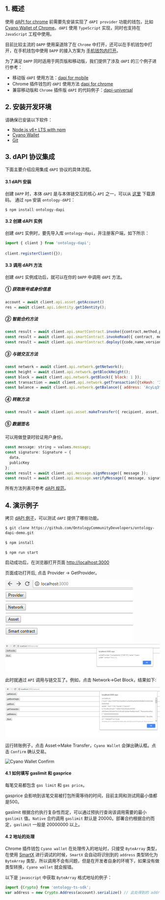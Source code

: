 


## 1. 概述

使用 [dAPI for chrome](https://github.com/ontio/ontology-dapi) 前需要先安装实现了 ```dAPI provider``` 功能的钱包，比如 [Cyano Wallet of Chrome](https://github.com/OntologyCommunityDevelopers/cyano-wallet)。```dAPI``` 使用 ```TypeScript``` 实现，同时也支持在 ```JavaScript``` 工程中使用。

目前比较主流的 ```DAPP``` 使用渠道除了在 ```Chrome``` 中打开，还可以在手机钱包中打开，在手机钱包中使用 ```DAPP``` 的接入方案为 [手机钱包内打开](https://dev-docs.ont.io/#/docs-cn/dApp-Integration/01-DAppDocking-Wallet-Opens-DApp)。

为了满足 ```DAPP``` 同时适用于网页版和移动版，我们提供了涉及 ```dAPI``` 的三个例子进行参考：

* 移动版 ```dAPI``` 使用方法：[dapi for mobile](https://github.com/ontio-cyano/cyano-bridge)
* Chrome 插件钱包的 ```dAPI``` 使用方法 [dapi for chrome](https://github.com/ontio/ontology-dapi)
* 兼容移动版和 ```Chrome``` 插件版 ```dAPI``` 的代码例子：[dapi-universal](https://github.com/ontio-cyano/dapi-universal)

## 2. 安装开发环境

请确保已安装以下软件：

- [Node.js v6+ LTS with npm](https://nodejs.org/en/)
- [Cyano Wallet]( https://chrome.google.com/webstore/detail/ontology-web-wallet/dkdedlpgdmmkkfjabffeganieamfklkm)
- [Git](https://git-scm.com/)


## 3. dAPI 协议集成

下面主要介绍应用集成 ```dAPI``` 协议的具体流程。

#### 3.1 dAPI 安装
创建 ```DAPP``` 时，本体 ```dAPI``` 是与本体链交互的核心 ```API``` 之一，可以从 [这里](https://github.com/ontio/ontology-dapi) 下载源码。 通过 ```npm``` 安装 ```ontology-dAPI```：

```shell
$ npm install ontology-dapi
```

#### 3.2 创建 dAPI 实例

创建 ```dAPI``` 实例时，要先导入库 ```ontology-dapi```，并注册客户端，如下所示：

```javascript
import { client } from 'ontology-dapi';

client.registerClient({});
```

#### 3.3 调用 dAPI 方法
创建 ```dAPI``` 实例成功后，就可以在你的 ```DAPP``` 中调用 ```dAPI``` 方法。

##### ① 获取账号或身份信息

```javascript
account = await client.api.asset.getAccount()
res = await client.api.identity.getIdentity();
```


##### ② 智能合约方法
```javascript
const result = await client.api.smartContract.invoke({contract,method,parameters,gasPrice,gasLimit,requireIdentity});
const result = await client.api.smartContract.invokeRead({ contract, method, parameters });
const result = await client.api.smartContract.deploy({code,name,version,author,email,description,needStorage,gasPrice,gasLimit});
```

##### ③ 与链交互方法
```javascript
const network = await client.api.network.getNetwork();
const height = await client.api.network.getBlockHeight();
const block = await client.api.network.getBlock({ block: 1 });
const transaction = await client.api.network.getTransaction({txHash: '314e24e5bb0bd88852b2f13e673e5dcdfd53bdab909de8b9812644d6871bc05f'});
const balance = await client.api.network.getBalance({ address: 'AcyLq3tokVpkMBMLALVMWRdVJ83TTgBUwU' });
```
##### ④ 转账方法
```javascript
const result = await client.api.asset.makeTransfer({ recipient, asset, amount });
```

##### ⑤ 数据签名

可以用做登录时验证用户身份。
```javascript
const message: string = values.message;
const signature: Signature = {
  data,
  publicKey
};
const result = await client.api.message.signMessage({ message });
const result = await client.api.message.verifyMessage({ message, signature });
```

所有方法列表可参考 [dAPI 规范](https://github.com/backslash47/OEPs/blob/oep-dapp-api/OEP-6/OEP-6.mediawiki)。


## 4. 演示例子

拷贝 [dAPI 例子](https://github.com/OntologyCommunityDevelopers/ontology-dapi-demo)，可以测试 ```dAPI``` 提供了哪些功能。

```shell
$ git clone https://github.com/OntologyCommunityDevelopers/ontology-dapi-demo.git

$ npm install

$ npm run start
```

启动成功后，在浏览器打开页面 [http://localhost:3000](http://localhost:3000)

 页面成功打开后, 点击 Provider -> GetProvider。

![dApp Demo Provider](https://raw.githubusercontent.com/ontio/documentation/master/docs/lib/images/dappdemofirstscreen.png)
![dApp Demo Get Provider](https://raw.githubusercontent.com/ontio/documentation/master/docs/lib/images/dappdemoregisterprovider.png)

此时就通过 ```API``` 调用与链交互了。例如，点击 Network->Get Block，结果如下:

![dApp Demo getBlock](https://raw.githubusercontent.com/ontio/documentation/master/docs/lib/images/dappdemonetworkblock.png)

运行转账例子，点击 Asset->Make Transfer，```Cyano Wallet``` 会弹出确认框。点击 ```Confirm``` 确认交易。

![Cyano Wallet Confirm](https://raw.githubusercontent.com/ontio/documentation/master/docs/lib/images/demo.png)

#### 4.1 如何填写 gaslimit 和 gasprice

每笔交易都包含 ```gas limit``` 和 ```gas price```。

gasprice 会影响到该笔交易被打包所需等待的时间，目前主网和测试网最小值都是500。

gaslimit 根据合约执行复杂性而定，可以通过预执行查询该调用需要的最小 ```gaslimit``` 值。```Native``` 合约调用 ```gaslimit``` 默认是 20000。部署合约根据合约而定，```gaslimit``` 一般是 20000000 以上。

#### 4.2 地址的处理

Chrome 插件钱包 ```Cyano wallet``` 在处理传入的地址时，只接受 ```ByteArray``` 类型，在使用 [SmartX](https://smartx.ont.io/#/) 进行调试的时候，```SmartX``` 会自动将识别到的 ```address``` 类型转化为 ```ByteArray``` 类型，所以调用不会有问题，但是在开发者自身的环境下，如果没有做类型转换，```Cyano wallet``` 就会报错。

以下是 ```javascript``` 中获取 ```ByteArray``` 格式地址的例子：

```javascript
import {Crypto} from 'ontology-ts-sdk';
var address = new Crypto.Address(account).serialize() // 此处得到的 address 就是 ByteArray 格式
```
